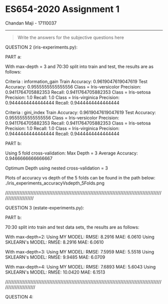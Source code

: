 # ES654-2020 Assignment 1

Chandan Maji - 17110037

------

> Write the answers for the subjective questions here



QUESTION 2 (iris-experiments.py):

PART a: 

With max-depth = 3 and 70:30 split into train and test, the results are as follows:

Criteria : information_gain
Train Accuracy:  0.9619047619047619             Test Accuracy:  0.9555555555555556
Class = Iris-versicolor                     Precision:  0.9411764705882353                  Recall:  0.9411764705882353
Class = Iris-setosa                         Precision:  1.0                                 Recall:  1.0
Class = Iris-virginica                      Precision:  0.9444444444444444                  Recall:  0.9444444444444444

Criteria : gini_index
Train Accuracy:  0.9619047619047619         Test Accuracy:  0.9555555555555556
Class = Iris-versicolor                     Precision:  0.9411764705882353                  Recall:  0.9411764705882353
Class = Iris-setosa                         Precision:  1.0                                 Recall:  1.0
Class = Iris-virginica                      Precision:  0.9444444444444444                  Recall:  0.9444444444444444


PART b:

Using 5 fold cross-validation:
Max Depth = 3
Average Accuracy: 0.9466666666666667


Optimum Depth using nested cross-validation = 3

Plots of accuracy vs depth of the 5 folds can be found in the path below:
./iris_experiments_accuracyVsdepth_5Folds.png


/////////////////////////////////////////////////////////////////////////////////////////////////////////////////////


QUESTION 3 (estate-experiments.py):

PART b:

70:30 split into train and test data sets, the results are as follows:

With max-depth=2:
Using MY MODEL:
RMSE:  8.2916                             MAE:  6.0610
Using SKLEARN's MODEL:
RMSE:  8.2916                              MAE:  6.0610


With max-depth=3:
Using MY MODEL:
RMSE:  7.5959                             MAE:  5.5518
Using SKLEARN's MODEL:
RMSE:  9.9485                              MAE:  6.0709

With max-depth=4:
Using MY MODEL:
RMSE:  7.6893                             MAE: 5.6043
Using SKLEARN's MODEL:
RMSE:  10.0420                             MAE:  6.1513


//////////////////////////////////////////////////////////////////////////////////////////////////////////////////////


QUESTION 4:


